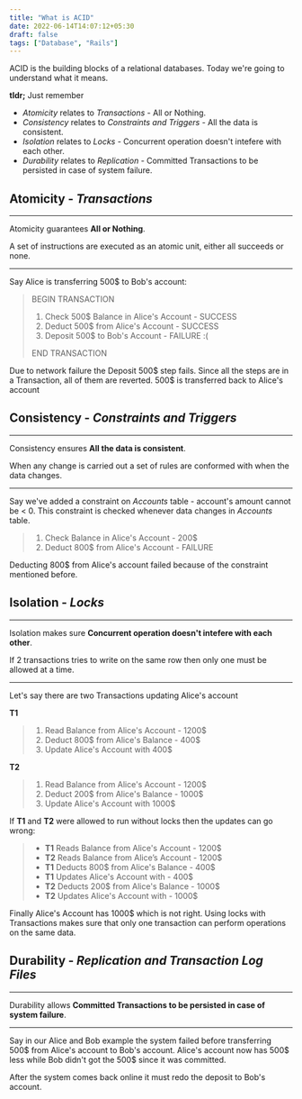 ```yaml
---
title: "What is ACID"
date: 2022-06-14T14:07:12+05:30
draft: false
tags: ["Database", "Rails"]
---
```


ACID is the building blocks of a relational databases. Today we're going to understand what it means.

**tldr;** Just remember

- *Atomicity* relates to *Transactions* - All or Nothing.
- *Consistency* relates to *Constraints and Triggers* - All the data is consistent.
- *Isolation* relates to *Locks* - Concurrent operation doesn't intefere with each other.
- *Durability* relates to *Replication* - Committed Transactions to be persisted in case of system failure.


## Atomicity - *Transactions*

***
Atomicity guarantees **All or Nothing**.

A set of instructions are executed as an atomic unit, either all succeeds or none.
***

Say Alice is transferring 500$ to Bob's account:

> BEGIN TRANSACTION
> 1. Check 500$ Balance in Alice's Account - SUCCESS
> 2. Deduct 500$ from Alice's Account - SUCCESS
> 3. Deposit 500$ to Bob's Account - FAILURE :(
>
> END TRANSACTION

Due to network failure the Deposit 500$ step fails. Since all the steps are in a Transaction, all of them are reverted. 500$ is transferred back to Alice's account

## Consistency - *Constraints and Triggers*

***
Consistency ensures **All the data is consistent**.

When any change is carried out a set of rules are conformed with when the data changes.
***

Say we've added a constraint on *Accounts* table - account's amount cannot be < 0. This constraint is checked whenever data changes in *Accounts* table.

> 1. Check Balance in Alice's Account - 200$
> 2. Deduct 800$ from Alice's Account - FAILURE

Deducting 800$ from Alice's account failed because of the constraint mentioned before.

## Isolation - *Locks*

***
Isolation makes sure **Concurrent operation doesn't intefere with each other**.

If 2 transactions tries to write on the same row then only one must be allowed at a time.
***

Let's say there are two Transactions updating Alice's account

**T1**
> 1. Read Balance from Alice's Account - 1200$
> 2. Deduct 800$ from Alice's Balance - 400$
> 3. Update Alice's Account with 400$

**T2**
> 1. Read Balance from Alice's Account - 1200$
> 2. Deduct 200$ from Alice's Balance - 1000$
> 3. Update Alice's Account with 1000$

If **T1** and **T2** were allowed to run without locks then the updates can go wrong:

> - **T1** Reads Balance from Alice's Account - 1200$
> - **T2** Reads Balance from Alice’s Account - 1200$
> - **T1** Deducts 800$ from Alice's Balance - 400$
> - **T1** Updates Alice's Account with - 400$
> - **T2** Deducts 200$ from Alice's Balance - 1000$
> - **T2** Updates Alice's Account with - 1000$

Finally Alice's Account has 1000$ which is not right. Using locks with Transactions makes sure that only one transaction can perform operations on the same data.

## Durability - *Replication and Transaction Log Files*

***
Durability allows **Committed Transactions to be persisted in case of system failure**.
***

Say in our Alice and Bob example the system failed before transferring 500$ from Alice's account to Bob's account. Alice's account now has 500$ less while Bob didn't got the 500$ since it was committed.

After the system comes back online it must redo the deposit to Bob's account.
